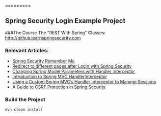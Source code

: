 =========

## Spring Security Login Example Project

###The Course
The "REST With Spring" Classes: http://github.learnspringsecurity.com

### Relevant Articles: 
- [Spring Security Remember Me](http://www.baeldung.com/spring-security-remember-me)
- [Redirect to different pages after Login with Spring Security](http://www.baeldung.com/spring_redirect_after_login)
- [Changing Spring Model Parameters with Handler Interceptor](http://www.baeldung.com/spring-model-parameters-with-handler-interceptor)
- [Introduction to Spring MVC HandlerInterceptor](http://www.baeldung.com/spring-mvc-handlerinterceptor)
- [Using a Custom Spring MVC’s Handler Interceptor to Manage Sessions](http://www.baeldung.com/spring-mvc-custom-handler-interceptor)
- [A Guide to CSRF Protection in Spring Security](http://www.baeldung.com/spring-security-csrf)

### Build the Project
```
mvn clean install
```
